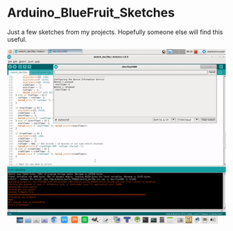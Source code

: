 # Arduino_BlueFruit_Sketches

Just a few sketches from my projects. Hopefully someone else will find this useful.

![ScreenShot](https://github.com/alaskalinuxuser/Arduino_BlueFruit_Sketches/blob/master/ss1.gif)
